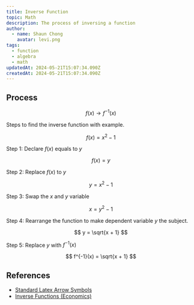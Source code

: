 ```yaml
---
title: Inverse Function
topic: Math
description: The process of inversing a function
author:
  - name: Shaun Chong
    avatar: levi.png
tags:
  - function
  - algebra
  - math
updatedAt: 2024-05-21T15:07:34.090Z
createdAt: 2024-05-21T15:07:34.090Z
---
```


## Process

$$
f(x) \rightarrow f^{-1}(x)
$$

Steps to find the inverse function with example.

$$
f(x) = x^2 - 1
$$

Step 1: Declare $f(x)$ equals to $y$

$$
f(x) = y
$$

Step 2: Replace $f(x)$ to $y$

$$
y = x^2 - 1
$$

Step 3: Swap the $x$ and $y$ variable

$$
x = y^2 - 1
$$

Step 4: Rearrange the function to make dependent variable $y$ the subject.

$$
y = \sqrt{x + 1}
$$

Step 5: Replace $y$ with $f^{-1}(x)$

$$
f^{-1}(x) = \sqrt{x + 1}
$$

## References

- [Standard Latex Arrow Symbols](https://garsia.math.yorku.ca/MPWP/LATEXmath/node9.html)
- [Inverse Functions (Economics)](https://www.ncl.ac.uk/webtemplate/ask-assets/external/maths-resources/inverse-functions.html)
